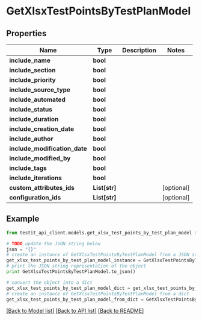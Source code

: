 # GetXlsxTestPointsByTestPlanModel


## Properties
Name | Type | Description | Notes
------------ | ------------- | ------------- | -------------
**include_name** | **bool** |  | 
**include_section** | **bool** |  | 
**include_priority** | **bool** |  | 
**include_source_type** | **bool** |  | 
**include_automated** | **bool** |  | 
**include_status** | **bool** |  | 
**include_duration** | **bool** |  | 
**include_creation_date** | **bool** |  | 
**include_author** | **bool** |  | 
**include_modification_date** | **bool** |  | 
**include_modified_by** | **bool** |  | 
**include_tags** | **bool** |  | 
**include_iterations** | **bool** |  | 
**custom_attributes_ids** | **List[str]** |  | [optional] 
**configuration_ids** | **List[str]** |  | [optional] 

## Example

```python
from testit_api_client.models.get_xlsx_test_points_by_test_plan_model import GetXlsxTestPointsByTestPlanModel

# TODO update the JSON string below
json = "{}"
# create an instance of GetXlsxTestPointsByTestPlanModel from a JSON string
get_xlsx_test_points_by_test_plan_model_instance = GetXlsxTestPointsByTestPlanModel.from_json(json)
# print the JSON string representation of the object
print GetXlsxTestPointsByTestPlanModel.to_json()

# convert the object into a dict
get_xlsx_test_points_by_test_plan_model_dict = get_xlsx_test_points_by_test_plan_model_instance.to_dict()
# create an instance of GetXlsxTestPointsByTestPlanModel from a dict
get_xlsx_test_points_by_test_plan_model_from_dict = GetXlsxTestPointsByTestPlanModel.from_dict(get_xlsx_test_points_by_test_plan_model_dict)
```
[[Back to Model list]](../README.md#documentation-for-models) [[Back to API list]](../README.md#documentation-for-api-endpoints) [[Back to README]](../README.md)


